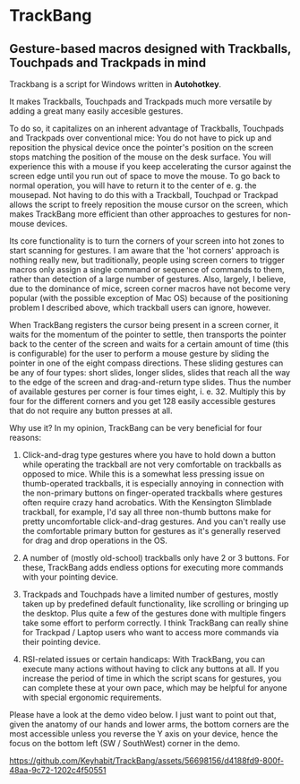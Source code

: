 # TrackBang
## Gesture-based macros designed with Trackballs, Touchpads and Trackpads in mind

Trackbang is a script for Windows written in **Autohotkey**.

It makes Trackballs, Touchpads and Trackpads much more versatile by adding a great many easily accesible gestures.

To do so, it capitalizes on an inherent advantage of Trackballs, Touchpads and Trackpads over conventional mice: You do not have to pick up and reposition the physical device once the pointer's position on the screen stops matching the position of the mouse on the desk surface. You will experience this with a mouse if you keep accelerating the cursor against the screen edge until you run out of space to move the mouse. To go back to normal operation, you will have to return it to the center of e. g. the mousepad. Not having to do this with a Trackball, Touchpad or Trackpad allows the script to freely reposition the mouse cursor on the screen, which makes TrackBang more efficient than other approaches to gestures for non-mouse devices.

Its core functionality is to turn the corners of your screen into hot zones to start scanning for gestures. I am aware that the 'hot corners' approach is nothing really new, but traditionally, people using screen corners to trigger macros only assign a single command or sequence of commands to them, rather than detection of a large number of gestures. Also, largely, I believe, due to the dominance of mice, screen corner macros have not become very popular (with the possible exception of Mac OS) because of the positioning problem I described above, which trackball users can ignore, however.

When TrackBang registers the cursor being present in a screen corner, it waits for the momentum of the pointer to settle, then transports the pointer back to the center of the screen and waits for a certain amount of time (this is configurable) for the user to perform a mouse gesture by sliding the pointer in one of the eight compass directions. These sliding gestures can be any of four types: short slides, longer slides, slides that reach all the way to the edge of the screen and drag-and-return type slides. Thus the number of available gestures per corner is four times eight, i. e. 32. Multiply this by four for the different corners and you get 128 easily accessible gestures that do not require any button presses at all.

Why use it? In my opinion, TrackBang can be very beneficial for four reasons:

1. Click-and-drag type gestures where you have to hold down a button while operating the trackball are not very comfortable on trackballs as opposed to mice. While this is a somewhat less pressing issue on thumb-operated trackballs, it is especially annoying in connection with the non-primary buttons on finger-operated trackballs where gestures often require crazy hand acrobatics. With the Kensington Slimblade trackball, for example, I'd say all three non-thumb buttons make for pretty uncomfortable click-and-drag gestures. And you can't really use the comfortable primary button for gestures as it's generally reserved for drag and drop operations in the OS.
   
2. A number of (mostly old-school) trackballs only have 2 or 3 buttons. For these, TrackBang adds endless options for executing more commands with your pointing device.

3. Trackpads and Touchpads have a limited number of gestures, mostly taken up by predefined default functionality, like scrolling or bringing up the desktop. Plus quite a few of the gestures done with multiple fingers take some effort to perform correctly. I think TrackBang can really shine for Trackpad / Laptop users who want to access more commands via their pointing device.

4. RSI-related issues or certain handicaps: With TrackBang, you can execute many actions without having to click any buttons at all. If you increase the period of time in which the script scans for gestures, you can complete these at your own pace, which may be helpful for anyone with special ergonomic requirements.

Please have a look at the demo video below. I just want to point out that, given the anatomy of our hands and lower arms, the bottom corners are the most accessible unless you reverse the Y axis on your device, hence the focus on the bottom left (SW / SouthWest) corner in the demo.

https://github.com/Keyhabit/TrackBang/assets/56698156/d4188fd9-800f-48aa-9c72-1202c4f50551



